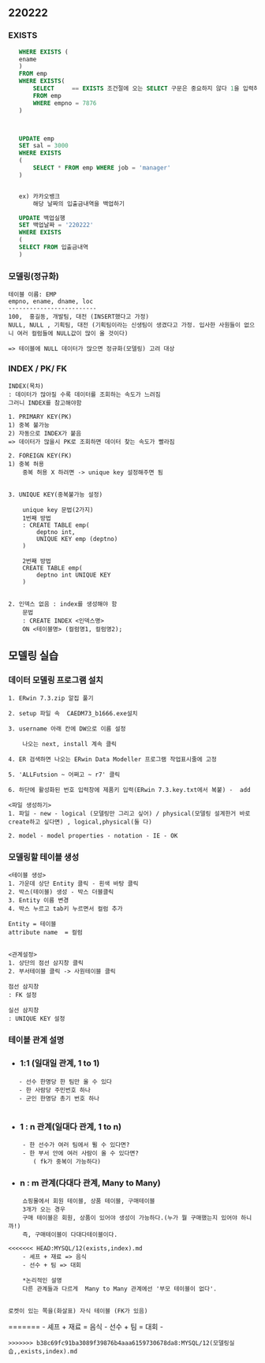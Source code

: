 ## 220222

### EXISTS
 ``` sql   
    WHERE EXISTS (
    ename
    )
    FROM emp
    WHERE EXISTS(
        SELECT     == EXISTS 조건절에 오는 SELECT 구문은 중요하지 않다 1을 입력하던 ename을 입력하던 결과는 메인쿼리의 ename으로 나옴!!
        FROM emp
        WHERE empno = 7876
    )



    UPDATE emp
    SET sal = 3000
    WHERE EXISTS
    (
        SELECT * FROM emp WHERE job = 'manager' 
    )


    ex) 카카오뱅크
        해당 날짜의 입출금내역을 백업하기

    UPDATE 백업실행
    SET 백업날짜 = '220222'
    WHERE EXISTS
    (
    SELECT FROM 입출금내역 
    )

```    
### 모델링(정규화)

    테이블 이름: EMP
    empno, ename, dname, loc
    -------------------------
    100,  홍길동, 개발팀, 대전 (INSERT했다고 가정) 
    NULL, NULL , 기획팀, 대전 (기획팀이라는 신생팀이 생겼다고 가정. 입사한 사원들이 없으니 여러 컬럼들에 NULL값이 많이 올 것이다)

    => 테이블에 NULL 데이터가 많으면 정규화(모델링) 고려 대상


### INDEX / PK/ FK

    INDEX(목차)
    : 데이터가 많아질 수록 데이터를 조회하는 속도가 느려짐
    그러니 INDEX를 참고해야함

    1. PRIMARY KEY(PK)
    1) 중복 불가능
    2) 자동으로 INDEX가 붙음 
    => 데이터가 많을시 PK로 조회하면 데이터 찾는 속도가 빨라짐

    2. FOREIGN KEY(FK)
    1) 중복 허용 
        중복 허용 X 하려면 -> unique key 설정해주면 됨
        
    
    3. UNIQUE KEY(중복불가능 설정)
    
        unique key 문법(2가지)
        1번째 방법
        : CREATE TABLE emp(
            deptno int,
            UNIQUE KEY emp (deptno)
        )

        2번째 방법
        CREATE TABLE emp(
            deptno int UNIQUE KEY 
        )


    2. 인덱스 없음 : index를 생성해야 함
        문법 
        : CREATE INDEX <인덱스명>
        ON <테이블명> (컬럼명1, 컬럼명2);


## 모델링 실습

### 데이터 모델링 프로그램 설치 
    1. ERwin 7.3.zip 알집 풀기
    
    2. setup 파일 속  CAEDM73_b1666.exe설치
    
    3. username 아래 칸에 DW으로 이름 설정 
    
        나오는 next, install 계속 클릭
        
    4. ER 검색하면 나오는 ERwin Data Modeller 프로그램 작업표시줄에 고정
    
    5. 'ALLFutsion ~ 어쩌고 ~ r7' 클릭 
    
    6. 하단에 활성화된 번호 입력창에 제품키 입력(ERwin 7.3.key.txt에서 복붙) -  add 

    <파일 생성하기>
    1. 파일 - new - logical (모델링만 그리고 싶어) / physical(모델링 설계한거 바로 create하고 싶다면) , logical,physical(둘 다)

    2. model - model properties - notation - IE - OK


### 모델링할 테이블 생성
    <테이블 생성>
    1. 가운데 상단 Entity 클릭 - 흰색 바탕 클릭 
    2. 박스(테이블) 생성 - 박스 더블클릭 
    3. Entity 이름 변경 
    4. 박스 누르고 tab키 누르면서 컬럼 추가

    Entity = 테이블
    attribute name  = 컬럼


    <관계설정>
    1. 상단의 점선 삼지창 클릭
    2. 부서테이블 클릭 -> 사원테이블 클릭 

    점선 삼지창
    : FK 설정

    실선 삼지창 
    : UNIQUE KEY 설정

### 테이블 관계 설명

- ### 1:1 (일대일 관계, 1 to 1)
 ```   
    - 선수 한명당 한 팀만 올 수 있다
    - 한 사람당 주민번호 하나
    - 군인 한명당 총기 번호 하나 
    
```

- ### 1 : n 관계(일대다 관계, 1 to n)
```
    - 한 선수가 여러 팀에서 뛸 수 있다면? 
    - 한 부서 안에 여러 사람이 올 수 있다면?
       ( fk가 중복이 가능하다)

```   
- ### n : m 관계(다대다 관계, Many to Many)    
```   
    쇼핑몰에서 회원 테이블, 상품 테이블, 구매테이블
    3개가 오는 경우
    구매 테이블은 회원, 상품이 있어야 생성이 가능하다.(누가 뭘 구매했는지 있어야 하니까!) 
    즉, 구매테이블이 다대다테이블이다.

<<<<<<< HEAD:MYSQL/12(exists,index).md
    - 셰프 + 재료 => 음식
    - 선수 + 팀 => 대회

    *논리적인 설명
    다른 관계들과 다르게  Many to Many 관계에선 '부모 테이블이 없다'.  
   
```

    로켓이 있는 쪽을(화살표) 자식 테이블 (FK가 있음)
=======
    - 셰프 + 재료 = 음식
    - 선수 + 팀 = 대회
    - 
```
>>>>>>> b38c69fc91ba3089f39876b4aaa6159730678da8:MYSQL/12(모델링실습,,exists,index).md
